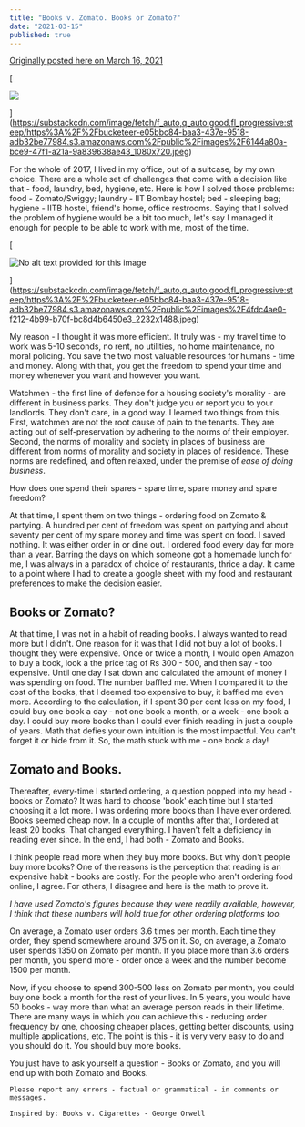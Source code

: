 ```yaml
---
title: "Books v. Zomato. Books or Zomato?"
date: "2021-03-15"
published: true
---
```

[Originally posted here on March 16, 2021](https://www.linkedin.com/pulse/books-zomato-prashant-bhudwal/)

[

![](https://bucketeer-e05bbc84-baa3-437e-9518-adb32be77984.s3.amazonaws.com/public/images/6144a80a-bce9-47f1-a21a-9a839638ae43_1080x720.jpeg)



](https://substackcdn.com/image/fetch/f_auto,q_auto:good,fl_progressive:steep/https%3A%2F%2Fbucketeer-e05bbc84-baa3-437e-9518-adb32be77984.s3.amazonaws.com%2Fpublic%2Fimages%2F6144a80a-bce9-47f1-a21a-9a839638ae43_1080x720.jpeg)

For the whole of 2017, I lived in my office, out of a suitcase, by my own choice. There are a whole set of challenges that come with a decision like that - food, laundry, bed, hygiene, etc. Here is how I solved those problems: food - Zomato/Swiggy; laundry - IIT Bombay hostel; bed - sleeping bag; hygiene - IITB hostel, friend's home, office restrooms. Saying that I solved the problem of hygiene would be a bit too much, let's say I managed it enough for people to be able to work with me, most of the time.

[

![No alt text provided for this image](https://bucketeer-e05bbc84-baa3-437e-9518-adb32be77984.s3.amazonaws.com/public/images/4fdc4ae0-f212-4b99-b70f-bc8d4b6450e3_2232x1488.jpeg)



](https://substackcdn.com/image/fetch/f_auto,q_auto:good,fl_progressive:steep/https%3A%2F%2Fbucketeer-e05bbc84-baa3-437e-9518-adb32be77984.s3.amazonaws.com%2Fpublic%2Fimages%2F4fdc4ae0-f212-4b99-b70f-bc8d4b6450e3_2232x1488.jpeg)

My reason - I thought it was more efficient. It truly was - my travel time to work was 5-10 seconds, no rent, no utilities, no home maintenance, no moral policing. You save the two most valuable resources for humans - time and money. Along with that, you get the freedom to spend your time and money whenever you want and however you want. 

Watchmen - the first line of defence for a housing society's morality - are different in business parks. They don't judge you or report you to your landlords. They don't care, in a good way. I learned two things from this. First, watchmen are not the root cause of pain to the tenants. They are acting out of self-preservation by adhering to the norms of their employer. Second, the norms of morality and society in places of business are different from norms of morality and society in places of residence. These norms are redefined, and often relaxed, under the premise of _ease of doing business_.

How does one spend their spares - spare time, spare money and spare freedom? 

At that time, I spent them on two things - ordering food on Zomato & partying. A hundred per cent of freedom was spent on partying and about seventy per cent of my spare money and time was spent on food. I saved nothing. It was either order in or dine out. I ordered food every day for more than a year. Barring the days on which someone got a homemade lunch for me, I was always in a paradox of choice of restaurants, thrice a day. It came to a point where I had to create a google sheet with my food and restaurant preferences to make the decision easier.

Books or Zomato?
----------------

At that time, I was not in a habit of reading books. I always wanted to read more but I didn't. One reason for it was that I did not buy a lot of books. I thought they were expensive. Once or twice a month, I would open Amazon to buy a book, look a the price tag of Rs 300 - 500, and then say - too expensive. Until one day I sat down and calculated the amount of money I was spending on food. The number baffled me. When I compared it to the cost of the books, that I deemed too expensive to buy, it baffled me even more. According to the calculation, if I spent 30 per cent less on my food, I could buy one book a day - not one book a month, or a week - one book a day. I could buy more books than I could ever finish reading in just a couple of years. Math that defies your own intuition is the most impactful. You can't forget it or hide from it. So, the math stuck with me - one book a day!

Zomato and Books.
-----------------

Thereafter, every-time I started ordering, a question popped into my head - books or Zomato? It was hard to choose 'book' each time but I started choosing it a lot more. I was ordering more books than I have ever ordered. Books seemed cheap now. In a couple of months after that, I ordered at least 20 books. That changed everything. I haven't felt a deficiency in reading ever since. In the end, I had both - Zomato and Books. 

I think people read more when they buy more books. But why don't people buy more books? One of the reasons is the perception that reading is an expensive habit - books are costly. For the people who aren't ordering food online, I agree. For others, I disagree and here is the math to prove it. 

_I have used Zomato's figures because they were readily available, however, I think that these numbers will hold true for other ordering platforms too._

On average, a Zomato user orders 3.6 times per month. Each time they order, they spend somewhere around 375 on it. So, on average, a Zomato user spends 1350 on Zomato per month. If you place more than 3.6 orders per month, you spend more - order once a week and the number become 1500 per month. 

Now, if you choose to spend 300-500 less on Zomato per month, you could buy one book a month for the rest of your lives. In 5 years, you would have 50 books - way more than what an average person reads in their lifetime. There are many ways in which you can achieve this - reducing order frequency by one, choosing cheaper places, getting better discounts, using multiple applications, etc. The point is this - it is very very easy to do and you should do it. You should buy more books. 

You just have to ask yourself a question - Books or Zomato, and you will end up with both Zomato and Books.

```
Please report any errors - factual or grammatical - in comments or messages. 

Inspired by: Books v. Cigarettes - George Orwell
```
